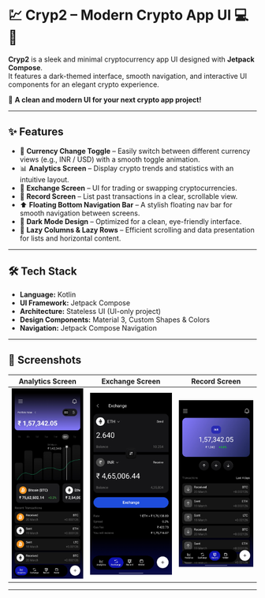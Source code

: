 # 💹 Cryp2 – Modern Crypto App UI 💻🌙

**Cryp2** is a sleek and minimal cryptocurrency app UI designed with **Jetpack Compose**.  
It features a dark-themed interface, smooth navigation, and interactive UI components for an elegant crypto experience.

🚀 **A clean and modern UI for your next crypto app project!**  

---

## ✨ Features

- 🔄 **Currency Change Toggle** – Easily switch between different currency views (e.g., INR / USD) with a smooth toggle animation.
- 📊 **Analytics Screen** – Display crypto trends and statistics with an intuitive layout.
- 🔁 **Exchange Screen** – UI for trading or swapping cryptocurrencies.
- 📜 **Record Screen** – List past transactions in a clear, scrollable view.
- ⬆️ **Floating Bottom Navigation Bar** – A stylish floating nav bar for smooth navigation between screens.
- 🌙 **Dark Mode Design** – Optimized for a clean, eye-friendly interface.
- 📜 **Lazy Columns & Lazy Rows** – Efficient scrolling and data presentation for lists and horizontal content.

---

## 🛠️ Tech Stack

- **Language:** Kotlin  
- **UI Framework:** Jetpack Compose  
- **Architecture:** Stateless UI (UI-only project)  
- **Design Components:** Material 3, Custom Shapes & Colors  
- **Navigation:** Jetpack Compose Navigation  

---

## 📸 Screenshots

| Analytics Screen | Exchange Screen | Record Screen |
|------------------|-----------------|---------------|
| ![Analytics Screen](./Screenshots/analytics.jpg) | ![Exchange Screen](./Screenshots/exchange.jpg) | ![Record Screen](./Screenshots/record.jpg) |

---

